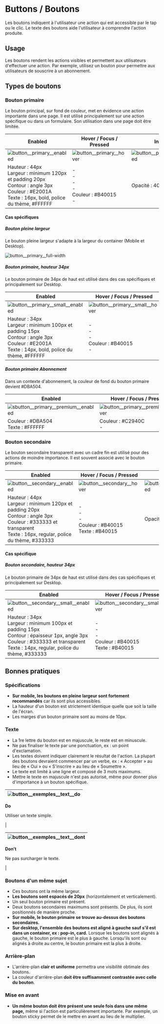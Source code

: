 # Buttons / Boutons

Les boutons indiquent à l'utilisateur une action qui est accessible par le tap ou le clic. Le texte des boutons aide l'utilisateur à comprendre l'action produite.

## Usage

Les boutons rendent les actions visibles et permettent aux utilisateurs d'effectuer une action. Par exemple, utilisez un bouton pour permettre aux utilisateurs de souscrire à un abonnement.

## Types de boutons

### Bouton primaire

Le bouton principal, sur fond de couleur, met en évidence une action importante dans une page. Il est utilisé principalement sur une action spécifique ou dans un formulaire. Son utilisation dans une page doit être limitée.

Enabled | Hover / Focus / Pressed | Inactif
------------ | ------------- | ------------- |
![button__primary__enabled](components/COMPONENTS/Inputs/Buttons/design/button__primary__enabled.png)| ![button__primary__hover](components/COMPONENTS/Inputs/Buttons/design/button__primary__hover.png)| ![button__primary__disabled](components/COMPONENTS/Inputs/Buttons/design/button__primary__disabled.png)
Hauteur : 44px  <br> Largeur : minimum 120px et padding 20px <br> Contour : angle 3px  <br> Couleur : #E2001A  <br> Texte : 16px, bold, police du thème, #FFFFFF | - <br> - <br> - <br> - <br> Couleur : #B40015 <br> - | Opacité : 40 %


#### Cas spécifiques

##### Bouton pleine largeur

Le bouton pleine largeur s'adapte à la largeur du container (Mobile et Desktop).

![button__primary__full-width](components/COMPONENTS/Inputs/Buttons/design/button__primary__full-width.png)


##### Bouton primaire, hauteur 34px

Le bouton primaire de 34px de haut est utilisé dans des cas spécifiques et principalement sur Desktop.

  Enabled | Hover / Focus / Pressed | Inactif
  ------------ | ------------- | ------------- |
  ![button__primary__small__enabled](components/COMPONENTS/Inputs/Buttons/design/button__primary__small__enabled.png)|![button__primary__small__hover](components/COMPONENTS/Inputs/Buttons/design/button__primary__small__hover.png)| ![button__primary__small__disabled](components/COMPONENTS/Inputs/Buttons/design/button__primary__small__disabled.png)
  Hauteur : 34px  <br> Largeur : minimum 100px et padding 15px  <br> Contour : angle 3px <br> Couleur : #E2001A <br> Texte : 14px, bold, police du thème, #FFFFFF | - <br> - <br> - <br> Couleur : #B40015 <br> - | Opacité : 40 %

##### Bouton primaire Abonnement

Dans un contexte d'abonnement, la couleur de fond du bouton primaire devient #DBA504.

  Enabled | Hover / Focus / Pressed
  ------------ | -------------
![sbutton__primary__premium__enabled](components/COMPONENTS/Inputs/Buttons/design/button__primary__premium__enabled.png)|   ![button__primary__premium__hover](components/COMPONENTS/Inputs/Buttons/design/button__primary__premium__hover.png)
Couleur : #DBA504 <br> Texte : #FFFFFF |  Couleur : #C2940C <br> -


### Bouton secondaire

Le bouton secondaire transparent avec un cadre fin est utilisé pour des actions de moindre importance. Il est souvent associé avec le bouton primaire.


Enabled | Hover / Focus / Pressed | Inactif
------------ | ------------- | ------------- |
![button__secondary__enabled](components/COMPONENTS/Inputs/Buttons/design/button__secondary__enabled.png)| ![button__secondary__hover](components/COMPONENTS/Inputs/Buttons/design/button__secondary__hover.png)| ![button__secondary__disabled](components/COMPONENTS/Inputs/Buttons/design/button__secondary__disabled.png)
Hauteur : 44px  <br> Largeur : minimum 120px et padding 20px  <br> Contour : angle 3px <br> Couleur : #333333 et transparent  <br> Texte : 16px, regular, police du thème, #333333 | - <br> - <br> - <br> Couleur : #B40015 <br> Texte : #B40015 | Opacité : 40 %


#### Cas spécifique
##### Bouton secondaire, hauteur 34px

Le bouton primaire de 34px de haut est utilisé dans des cas spécifiques et principalement sur Desktop.


Enabled | Hover / Focus / Pressed | Inactif
------------ | ------------- | ------------- |
![button__secondary__small__enabled](components/COMPONENTS/Inputs/Buttons/design/button__secondary__small__enabled.png)| ![button__secondary__small__hover](components/COMPONENTS/Inputs/Buttons/design/button__secondary__small__hover.png)| ![button__secondary__small__disabled](components/COMPONENTS/Inputs/Buttons/design/button__secondary__small__disabled.png)
Hauteur : 34px  <br> Largeur : minimum 100px et padding 15px  <br> Contour : épaisseur 1px, angle 3px <br> Couleur : #333333 et transparent <br> Texte : 14px, regular, police du thème, #333333 | - <br> - <br> - <br> Couleur : #B40015 <br> Texte : #B40015 | Opacité : 40 %

## Bonnes pratiques

### Spécifications

- **Sur mobile, les boutons en pleine largeur sont fortement recommandés** car ils sont plus accessibles.
- La hauteur d'un bouton est strictement identique quelle que soit la taille de l'écran.
- Les marges d'un bouton primaire sont au moins de 10px.

### Texte

- La 1re lettre du bouton est en majuscule, le reste est en minuscule.
- Ne pas finaliser le texte par une ponctuation, ex : un point d'exclamation.
- Les textes doivent indiquer clairement le résultat de l'action. La plupart des boutons devraient commencer par un verbe, ex : « Accepter » au lieu de « Oui » ou « S'inscrire » au lieu de « Soumettre ».
- Le texte est limité à une ligne et composé de 3 mots maximums.
- Mettre le texte en majuscule n'est pas autorisé, même pour donner plus d'importance à un bouton spécifique.

<div class="do-dont">
 <div class="do">

![button__exemples__text__do](components/COMPONENTS/Inputs/Buttons/design/button__exemples__text__do.png)|
------------ |
**Do**
<p class="legende">Utiliser un texte simple.</p> |

 </div>

 <div class="dont">

![button__exemples__text__dont](components/COMPONENTS/Inputs/Buttons/design/button__exemples__text__dont.png) |
------------ |
**Don’t**
<p class="legende">Ne pas surcharger le texte.</p> |

 </div>
 </div>


### Boutons d'un même sujet

- Ces boutons ont la même largeur.
- **Les boutons sont espacés de 20px** (horizontalement et verticalement).
- Un seul bouton primaire est présent.
- Deux boutons secondaires maximums sont présents. De plus, ils sont positionnés de manière proche.
- **Sur mobile, le bouton primaire se trouve au-dessus des boutons secondaires.**
- **Sur desktop, l'ensemble des boutons est aligné à gauche sauf s'il est dans un container, ex : pop-in, card.** Lorsque les boutons sont alignés à gauche, le bouton primaire est le plus à gauche. Lorsqu'ils sont ou alignés à droite au centre, le bouton primaire est la plus à droite.



### Arrière-plan

- L'arrière-plan **clair et uniforme** permettra une visibilité obtimale des boutons.
- La couleur d'arrière-plan **doit être suffisamment contrastée avec celle du bouton**.

### Mise en avant

- **Un même bouton doit être présent une seule fois dans une même page,** même si l'action est particulièrement importante. Par exemple, un bouton sticky permet de le mettre en avant au lieu de le multiplier.
